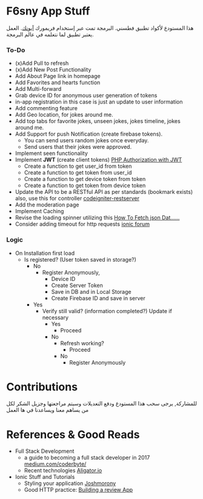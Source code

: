 # F6sny App Stuff
هذا المستودع لأكواد تطبيق فطسني. البرمجة تمت عبر إستخدام فريمورك [آيونك](https://www.ionicframework.com). العمل يعتبر تطبيق لما نتعلمه في عالم البرمجة.  

### To-Do
* (x)Add Pull to refresh
* (x)Add New Post Functionality
* Add About Page link in homepage
* Add Favorites and hearts function
* Add Multi-forward
* Grab device ID for anonymous user generation of tokens
* in-app registration in this case is just an update to user information
* Add commenting feature
* Add Geo location, for jokes around me.
* Add top tabs for favorite jokes, unseen jokes, jokes timeline, jokes around me.
* Add Support for push Notification (create firebase tokens).
	* You can send users random jokes once everyday.
	* Send users that their jokes were approved.
* Implement seen functionality
* Implement **JWT** (create client tokens) [PHP Authorization with JWT](https://www.sitepoint.com/php-authorization-jwt-json-web-tokens/)
	* Create a function to get user_id from token
	* Create a function to get token from user_id
	* Create a function to get device token from token
	* Create a function to get token from device token
* Update the API to be a RESTful API as per standards (bookmark exists) also, use this for controller [codeigniter-restserver](https://github.com/chriskacerguis/codeigniter-restserver)
* Add the moderation page
* Implement Caching
* Revise the loading spinner utilizing this [How To Fetch json Dat......](http://www.icoderslab.com/how-to-fetch-json-data-from-web-service-in-ionic-2-app-using-angular-2/)
* Consider adding timeout for http requests [ionic forum](https://forum.ionicframework.com/t/ionic-http-request-timeout/38912/21)


### Logic
* On Installation first load
	* Is registered? (User token saved in storage?)
		* No
			* Register Anonymously,
				* Device ID
				* Create Server Token
				* Save in DB and in Local Storage
				* Create Firebase ID and save in server
		* Yes
			* Verify still valid? (information completed?) Update if necessary
				* Yes
					* Proceed
				* No
					* Refresh working?
						* Proceed
					* No
						* Register Anonymously




# Contributions
للمشاركة, يرجى سحب هذا المستودع ودفع التعديلات وسيتم مراجعتها وجزيل الشكر لكل من يساهم معنا ويساعدنا في ها العمل

# References & Good Reads
* Full Stack Development
	* a guide to becoming a full stack developer in 2017 [medium.com/coderbyte/](https://medium.com/coderbyte/a-guide-to-becoming-a-full-stack-developer-in-2017-5c3c08a1600c)
	* Recent technologies [Aligator.io](https://alligator.io/ionic/)
* Ionic Stuff and Tutorials
	* Styling your application [Joshmorony](https://www.joshmorony.com/a-guide-to-styling-an-ionic-2-application/)
	* Good HTTP practice: [Building a review App](https://www.joshmorony.com/building-a-review-app-with-ionic-2-mongodb-node/)
